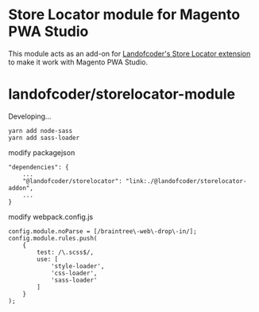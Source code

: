 # Store Locator module for Magento PWA Studio

This module acts as an add-on for [Landofcoder's Store Locator extension](https://landofcoder.com/magento-2-store-locator.html/) to make it work with Magento PWA Studio.

# landofcoder/storelocator-module

Developing...
```
yarn add node-sass
yarn add sass-loader
```

modify packagejson
```
"dependencies": {
    ...
    "@landofcoder/storelocator": "link:./@landofcoder/storelocator-addon",
    ...
}
```

modify webpack.config.js
```
config.module.noParse = [/braintree\-web\-drop\-in/];
config.module.rules.push(
    {
        test: /\.scss$/,
        use: [
            'style-loader',
            'css-loader',
            'sass-loader'
        ]
    }
);
```
